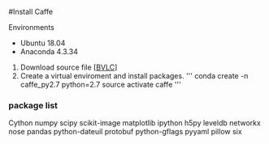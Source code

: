 #Install Caffe

Environments
- Ubuntu 18.04
- Anaconda 4.3.34

1. Download source file [[BVLC](https://github.com/BVLC/caffe)]
2. Create a virtual enviroment and install packages.
'''
conda create -n caffe_py2.7 python=2.7
source activate caffe
'''
### package list
Cython
numpy
scipy
scikit-image
matplotlib
ipython
h5py
leveldb
networkx
nose
pandas
python-dateuil
protobuf
python-gflags
pyyaml
pillow
six
